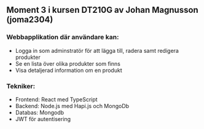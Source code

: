 ## Moment 3 i kursen DT210G av Johan Magnusson (joma2304)

### Webbapplikation där användare kan: 
- Logga in som adminstratör för att lägga till, radera samt redigera produkter
- Se en lista över olika produkter som finns
- Visa detaljerad information om en produkt 

### Tekniker:
- Frontend: React med TypeScript
- Backend: Node.js med Hapi.js och MongoDb
- Databas: Mongodb
- JWT för autentisering 